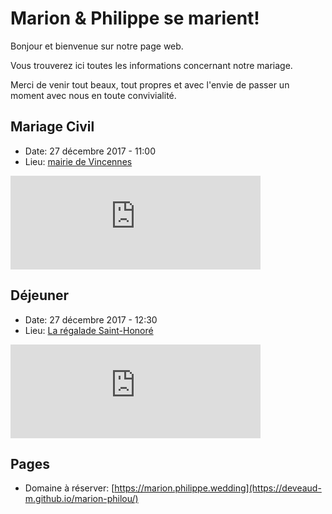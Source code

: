 # Marion & Philippe se marient!

Bonjour et bienvenue sur notre page web.

Vous trouverez ici toutes les informations concernant notre mariage.

Merci de venir tout beaux, tout propres et avec l'envie de passer un moment avec nous en toute convivialité.

## Mariage Civil

* Date: 27 décembre 2017 - 11:00
* Lieu: [mairie de Vincennes](https://www.vincennes.fr/)
<iframe src="https://www.google.com/maps/embed?pb=!1m18!1m12!1m3!1d1561.171304623755!2d2.4389232048767817!3d48.84740299972642!2m3!1f0!2f0!3f0!3m2!1i1024!2i768!4f13.1!3m3!1m2!1s0x47e672a40fb2a84f%3A0x4eda0b1a28dd3957!2sMairie+de+Vincennes!5e0!3m2!1sfr!2sfr!4v1504898337472" width="400" frameborder="0" style="border:0" allowfullscreen></iframe>

## Déjeuner

* Date: 27 décembre 2017 - 12:30
* Lieu: [La régalade Saint-Honoré](http://www.laregalade.paris/)
<iframe src="https://www.google.com/maps/embed?pb=!1m18!1m12!1m3!1d2624.82076038749!2d2.3398184152481107!3d48.86162820843339!2m3!1f0!2f0!3f0!3m2!1i1024!2i768!4f13.1!3m3!1m2!1s0x47e66e23d4285ce9%3A0x99995464560b32fe!2sLa+R%C3%A9galade+Saint-Honor%C3%A9!5e0!3m2!1sfr!2sfr!4v1504898492012" width="400" frameborder="0" style="border:0" allowfullscreen></iframe>

## Pages

* Domaine à réserver: [https://marion.philippe.wedding](https://deveaud-m.github.io/marion-philou/)
